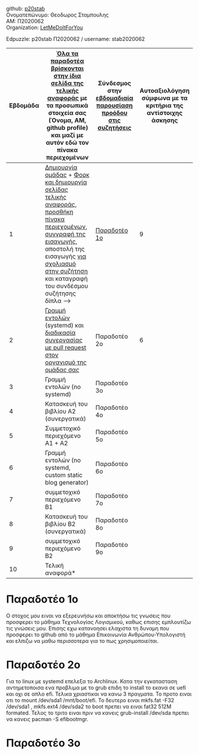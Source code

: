 github: [p20stab](https://github.com/p20stab) <br>
Ονοματεπώνυμο: Θεοδωρος Σταμπουλης <br>
ΑΜ: Π2020062 <br>
Organization: [LetMeDoItForYou](https://github.com/LetMeDoItForYou)

Edpuzzle: p20stab Π2020062 / username: stab2020062

| Εβδομάδα | [Όλα τα παραδοτέα βρίσκονται στην ίδια σελίδα της τελικής αναφοράς](https://epidrome.github.io/teaching/deliverables/) με τα προσωπικά στοιχεία σας (Όνομα, ΑΜ, github profile) και μαζί με αυτόν εδώ τον πίνακα περιεχομένων | Σύνδεσμος στην [εβδομαδιαία παρουσίαση προόδου στις συζητήσεις](https://github.com/courses-ionio/help/discussions/categories/show-and-tell) | Αυτοαξιολόγηση σύμφωνα με τα κριτήρια της αντίστοιχης άσκησης |
| --- | --- | --- | --- |
| 1 | [Δημιουργία ομάδας](https://epidrome.github.io/teaching/team/) + [Φορκ και δημιουργία σελίδας τελικής αναφοράς](https://epidrome.github.io/teaching/guide/), [προσθήκη πίνακα περιεχομένων](https://raw.githubusercontent.com/courses-ionio/sw/master/README.md), [συγγραφή της εισαγωγής](https://epidrome.github.io/teaching/intro/), αποστολή της εισαγωγής [για σχολιασμό στην συζήτηση](https://github.com/courses-ionio/sw/discussions/categories/show-and-tell) και καταγραφή του συνδέσμου συζήτησης δίπλα --> | [Παραδοτέο 1ο](https://github.com/courses-ionio/sw/discussions/1196) | 9 |
| 2 | [Γραμμή εντολών](https://epidrome.github.io/teaching/cli) (systemd) και [διαδικασία συνεργασίας με pull request στον οργανισμό της ομάδας σας](https://epidrome.github.io/teaching/team) | Παραδοτέο 2ο | 6 |
| 3 | Γραμμή εντολών (no systemd) | Παραδοτέο 3ο | |
| 4 | Κατασκευή του βιβλίου Α2 (συνεργατικά) | Παραδοτέο 4ο | |
| 5 | Συμμετοχικό περιεχόμενο A1 + A2 | Παραδοτέο 5ο | |
| 6 | Γραμμή εντολών (no systemd, custom static blog generator) | Παραδοτέο 6ο | |
| 7 | συμμετοχικό περιεχόμενο B1 | Παραδοτέο 7ο | |
| 8 | Κατασκευή του βιβλίου Β2 (συνεργατικά) | Παραδοτέο 8ο | |
| 9 | συμμετοχικό περιεχόμενο B2 | Παραδοτέο 9ο | |
| 10 | Τελική αναφορά* | | |

<h1>Παραδοτέο 1ο</h1>
Ο στοχος μου ειναι να εξερευνήσω και αποκτήσω τις γνωσεις που προσφερει το μάθημα Τεχνολογίας Λογισμικού, καθως επισης εμπλουτίζω τις γνώσεις μου. Επισης εχω κατανοησει ελαχιστα τη δυναμη που προσφερει το github από το μάθημα Επικοινωνία Ανθρώπου-Υπολογιστή και ελπιζω να μαθω περισσοτερα για το πως χρησιμοποιείται.

<h1>Παραδοτέο 2ο</h1>
Για το linux με systemd επελεξα το Archlinux. Κατα την εγκατασταση αντημετοποισα ενα προβλιμα με το grub επιδη το install το εκανα σε uefi και οχι σε απλο efi. Τελικα χριαστικαι να κανω 3 πραγματα. Το προτο ειναι οτι το mount /dev/sda1 /mnt/boot/efi. Το δευτερο ειναι mkfs.fat -F32 /dev/sda1 , mkfs.ext4 /dev/sda2 το boot πρεπει να ειναι fat32 512M formated. Τελος το τριτο ειναι πριν να κανεις grub-install /dev/sda πρεπει να κανεις pacman -S efibootmgr.

<h1>Παραδοτέο 3ο</h1>

